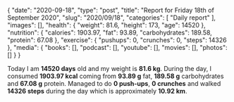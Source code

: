 {
    "date": "2020-09-18",
    "type": "post",
    "title": "Report for Friday 18th of September 2020",
    "slug": "2020\/09\/18",
    "categories": [
        "Daily report"
    ],
    "images": [],
    "health": {
        "weight": 81.6,
        "height": 173,
        "age": 14520
    },
    "nutrition": {
        "calories": 1903.97,
        "fat": 93.89,
        "carbohydrates": 189.58,
        "protein": 67.08
    },
    "exercise": {
        "pushups": 0,
        "crunches": 0,
        "steps": 14326
    },
    "media": {
        "books": [],
        "podcast": [],
        "youtube": [],
        "movies": [],
        "photos": []
    }
}

Today I am <strong>14520 days</strong> old and my weight is <strong>81.6 kg</strong>. During the day, I consumed <strong>1903.97 kcal</strong> coming from <strong>93.89 g</strong> fat, <strong>189.58 g</strong> carbohydrates and <strong>67.08 g</strong> protein. Managed to do <strong>0 push-ups</strong>, <strong>0 crunches</strong> and walked <strong>14326 steps</strong> during the day which is approximately <strong>10.92 km</strong>.